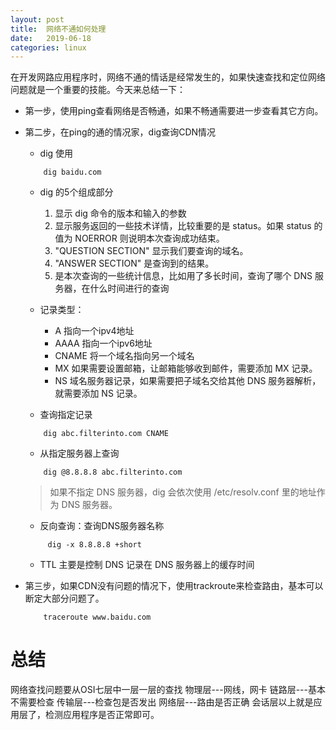 ```yaml
---
layout: post
title:  网络不通如何处理
date:   2019-06-18
categories: linux
---
```

在开发网路应用程序时，网络不通的情话是经常发生的，如果快速查找和定位网络问题就是一个重要的技能。今天来总结一下：

* 第一步，使用ping查看网络是否畅通，如果不畅通需要进一步查看其它方向。
* 第二步，在ping的通的情况家，dig查询CDN情况
    * dig 使用
    ```
        dig baidu.com
    ```
    * dig 的5个组成部分
        1. 显示 dig 命令的版本和输入的参数
        2. 显示服务返回的一些技术详情，比较重要的是 status。如果 status 的值为 NOERROR 则说明本次查询成功结束。
        3. "QUESTION SECTION" 显示我们要查询的域名。
        4. "ANSWER SECTION" 是查询到的结果。
        5. 是本次查询的一些统计信息，比如用了多长时间，查询了哪个 DNS 服务器，在什么时间进行的查询

    * 记录类型：
        * A 指向一个ipv4地址
        * AAAA 指向一个ipv6地址
        * CNAME 将一个域名指向另一个域名
        * MX 如果需要设置邮箱，让邮箱能够收到邮件，需要添加 MX 记录。
        * NS 域名服务器记录，如果需要把子域名交给其他 DNS 服务器解析，就需要添加 NS 记录。
    * 查询指定记录
    ```
        dig abc.filterinto.com CNAME
    ```
    * 从指定服务器上查询
    ```
        dig @8.8.8.8 abc.filterinto.com
    ```
    > 如果不指定 DNS 服务器，dig 会依次使用 /etc/resolv.conf 里的地址作为 DNS 服务器。

    * 反向查询：查询DNS服务器名称
    ```
         dig -x 8.8.8.8 +short
    ```
    * TTL 主要是控制 DNS 记录在 DNS 服务器上的缓存时间
* 第三步，如果CDN没有问题的情况下，使用trackroute来检查路由，基本可以断定大部分问题了。
    ```
        traceroute www.baidu.com
    ```
 # 总结
 网络查找问题要从OSI七层中一层一层的查找
 物理层---网线，网卡
 链路层---基本不需要检查
 传输层---检查包是否发出
 网络层---路由是否正确
 会话层以上就是应用层了，检测应用程序是否正常即可。
